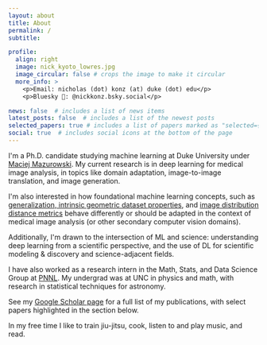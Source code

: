 ```yaml
---
layout: about
title: About
permalink: /
subtitle:

profile:
  align: right
  image: nick_kyoto_lowres.jpg
  image_circular: false # crops the image to make it circular
  more_info: >
    <p>Email: nicholas (dot) konz (at) duke (dot) edu</p>
    <p>Bluesky 🦋: @nickkonz.bsky.social</p>

news: false  # includes a list of news items
latest_posts: false  # includes a list of the newest posts
selected_papers: true # includes a list of papers marked as "selected={true}"
social: true  # includes social icons at the bottom of the page
---
```


I'm a Ph.D. candidate studying machine learning at Duke University under [Maciej Mazurowski](https://sites.duke.edu/mazurowski/). My current research is in deep learning for medical image analysis, in topics like domain adaptation, image-to-image translation, and image generation. 

I'm also interested in how foundational machine learning concepts, such as [generalization, intrinsic geometric dataset properties](https://arxiv.org/abs/2401.08865), and [image distribution distance metrics](https://arxiv.org/abs/2412.01496) behave differently or should be adapted in the context of medical image analysis (or other secondary computer vision domains).

Additionally, I'm drawn to the intersection of ML and science: understanding deep learning from a scientific perspective, and the use of DL for scientific modeling & discovery and science-adjacent fields.

I have also worked as a research intern in the Math, Stats, and Data Science Group at [PNNL](https://www.pnnl.gov/). My undergrad was at UNC in physics and math, with research in statistical techniques for astronomy.

See my [Google Scholar page](https://scholar.google.com/citations?hl=en&user=a9rXidMAAAAJ&view_op=list_works&sortby=pubdate) for a full list of my publications, with select papers highlighted in the section below.

In my free time I like to train jiu-jitsu, cook, listen to and play music, and read.
